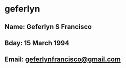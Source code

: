 # geferlyn
## Name: Geferlyn S Francisco
## Bday: 15 March 1994
## Email: geferlynfrancisco@gmail.com
